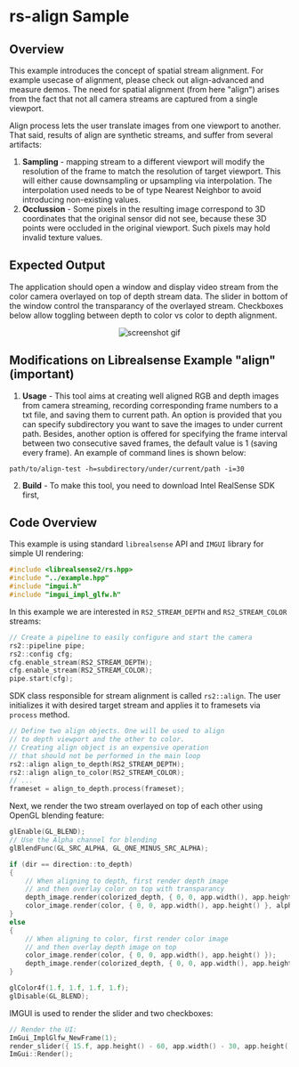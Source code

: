 # rs-align Sample

## Overview

This example introduces the concept of spatial stream alignment.
For example usecase of alignment, please check out align-advanced and measure demos.
The need for spatial alignment (from here "align") arises from the fact
that not all camera streams are captured from a single viewport.


Align process lets the user translate images from one viewport to another. 
That said, results of align are synthetic streams, and suffer from several artifacts:
1. **Sampling** - mapping stream to a different viewport will modify the resolution of the frame 
              to match the resolution of target viewport. This will either cause downsampling or
              upsampling via interpolation. The interpolation used needs to be of type
              Nearest Neighbor to avoid introducing non-existing values.
2. **Occlussion** - Some pixels in the resulting image correspond to 3D coordinates that the original
              sensor did not see, because these 3D points were occluded in the original viewport.
              Such pixels may hold invalid texture values.
			  
## Expected Output

The application should open a window and display video stream from the color camera overlayed on top of depth stream data.
The slider in bottom of the window control the transparancy of the overlayed stream.
Checkboxes below allow toggling between depth to color vs color to depth alignment.

<p align="center"><img src="https://raw.githubusercontent.com/wiki/dorodnic/librealsense/align-expected.gif" alt="screenshot gif"/></p>

## Modifications on Librealsense Example "align" (important)
1. **Usage** - This tool aims at creating well aligned RGB and depth images from camera streaming, recording corresponding frame numbers to a txt file, and saving them to current path. An option is provided that you can specify subdirectory you want to save the images to under current path. Besides, another option is offered for specifying the frame interval between two consecutive saved frames, the default value is 1 (saving every frame). An example of command lines is shown below:
```
path/to/align-test -h=subdirectory/under/current/path -i=30
```

2. **Build** - To make this tool, you need to download Intel RealSense SDK first,




## Code Overview

This example is using standard `librealsense` API and `IMGUI` library for simple UI rendering:
```cpp
#include <librealsense2/rs.hpp>
#include "../example.hpp"
#include "imgui.h"
#include "imgui_impl_glfw.h"
```

In this example we are interested in `RS2_STREAM_DEPTH` and `RS2_STREAM_COLOR` streams:
```cpp
// Create a pipeline to easily configure and start the camera
rs2::pipeline pipe;
rs2::config cfg;
cfg.enable_stream(RS2_STREAM_DEPTH);
cfg.enable_stream(RS2_STREAM_COLOR);
pipe.start(cfg);

```

SDK class responsible for stream alignment is called `rs2::align`. The user initializes it with desired target stream and applies it to framesets via `process` method.
```cpp
// Define two align objects. One will be used to align
// to depth viewport and the other to color.
// Creating align object is an expensive operation
// that should not be performed in the main loop
rs2::align align_to_depth(RS2_STREAM_DEPTH);
rs2::align align_to_color(RS2_STREAM_COLOR);
// ...
frameset = align_to_depth.process(frameset);
```

Next, we render the two stream overlayed on top of each other using OpenGL blending feature:

```cpp
glEnable(GL_BLEND);
// Use the Alpha channel for blending
glBlendFunc(GL_SRC_ALPHA, GL_ONE_MINUS_SRC_ALPHA);

if (dir == direction::to_depth)
{
	// When aligning to depth, first render depth image
	// and then overlay color on top with transparancy
	depth_image.render(colorized_depth, { 0, 0, app.width(), app.height() });
	color_image.render(color, { 0, 0, app.width(), app.height() }, alpha);
}
else
{
	// When aligning to color, first render color image
	// and then overlay depth image on top
	color_image.render(color, { 0, 0, app.width(), app.height() });
	depth_image.render(colorized_depth, { 0, 0, app.width(), app.height() }, 1 - alpha);
}

glColor4f(1.f, 1.f, 1.f, 1.f);
glDisable(GL_BLEND);
```

IMGUI is used to render the slider and two checkboxes:
```cpp
// Render the UI:
ImGui_ImplGlfw_NewFrame(1);
render_slider({ 15.f, app.height() - 60, app.width() - 30, app.height() }, &alpha, &dir);
ImGui::Render();
```

